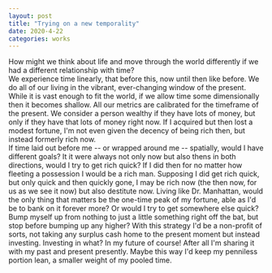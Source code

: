 ```yaml
---
layout: post
title: "Trying on a new temporality"
date: 2020-4-22
categories: works
---
```

</section>

<section>
How might we think about life and move through the world differently if we had
a different relationship with time? 
</section>

<section>
We experience time linearly, that before this, now until then like before. We 
do all of our living in the vibrant, ever-changing window of the present. While
it is vast enough to fit the world, if we allow time some dimensionally then it 
becomes shallow. All our metrics are calibrated for the timeframe of the 
present. We consider a person wealthy if they have lots of money, but only if
they have that lots of money right now. If I acquired but then lost a modest
fortune, I'm not even given the decency of being rich then, but instead formerly
rich now. 
</section>

<section>
If time laid out before me -- or wrapped around me -- spatially, would I have 
different goals? It it were always not only now but also thens in both directions,
would I try to get rich quick? If I did then for no matter how fleeting a 
possession I would be a rich man. Supposing I did get rich quick, but only
quick and then quickly gone, I may be rich now (the then now, for us as we see 
it now) but also destitute now. Living like Dr. Manhattan, would the only 
thing that matters be the one-time peak of my fortune, able as I'd be to bank 
on it forever more? Or would I try to get somewhere else quick? Bump myself
up from nothing to just a little something right off the bat, but stop before
bumping up any higher? With this strategy I'd be a non-profit of sorts, not
taking any surplus cash home to the present moment but instead investing.
Investing in what? In my future of course! After all I'm sharing it with my
past and present presently. Maybe this way I'd keep my penniless portion
lean, a smaller weight of my pooled time.
</section>

<section>
